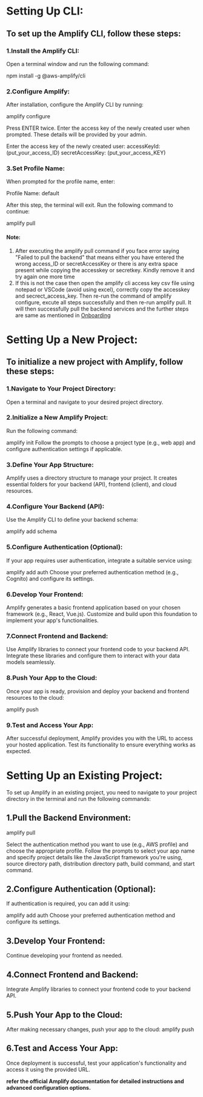 # Setting Up CLI:

## To set up the Amplify CLI, follow these steps:
### 1.Install the Amplify CLI:
Open a terminal window and run the following command:

npm install -g @aws-amplify/cli

### 2.Configure Amplify:
After installation, configure the Amplify CLI by running:

amplify configure

Press ENTER twice.
Enter the access key of the newly created user when prompted. These details will be provided by your admin.

Enter the access key of the newly created user: 
accessKeyId: (put_your_access_ID)
secretAccessKey: (put_your_access_KEY)

### 3.Set Profile Name:
When prompted for the profile name, enter:

Profile Name: default

After this step, the terminal will exit. Run the following command to continue:

amplify pull

#### Note:
1. After executing the amplify pull command if you face error saying "Failed to pull the backend" that means either you have entered the wrong access_ID or secretAccessKey or there is any extra space present while copying the accesskey or secretkey. Kindly remove it and try again one more time
2. If this is not the case then open the amplify cli access key csv file using notepad or VSCode (avoid using excel), correctly copy the accesskey and secrect_access_key. Then re-run the command of amplify configure, excute all steps successfully and then re-run amplify pull.
It will then successfully pull the backend services and the further steps are same as mentioned in [Onboarding](https://github.com/nbnw-org/docs/blob/main/onboarding/nbnwdeveloper.md) 

# Setting Up a New Project:
## To initialize a new project with Amplify, follow these steps:

### 1.Navigate to Your Project Directory:
Open a terminal and navigate to your desired project directory.

### 2.Initialize a New Amplify Project:
Run the following command:

amplify init
Follow the prompts to choose a project type (e.g., web app) and configure authentication settings if applicable.

### 3.Define Your App Structure:
Amplify uses a directory structure to manage your project. It creates essential folders for your backend (API), frontend (client), and cloud resources.

### 4.Configure Your Backend (API):
Use the Amplify CLI to define your backend schema:

amplify add schema

### 5.Configure Authentication (Optional):
If your app requires user authentication, integrate a suitable service using:

amplify add auth
Choose your preferred authentication method (e.g., Cognito) and configure its settings.

### 6.Develop Your Frontend:
Amplify generates a basic frontend application based on your chosen framework (e.g., React, Vue.js). Customize and build upon this foundation to implement your app's functionalities.

### 7.Connect Frontend and Backend:
Use Amplify libraries to connect your frontend code to your backend API. Integrate these libraries and configure them to interact with your data models seamlessly.

### 8.Push Your App to the Cloud:
Once your app is ready, provision and deploy your backend and frontend resources to the cloud:

amplify push

### 9.Test and Access Your App:
After successful deployment, Amplify provides you with the URL to access your hosted application. Test its functionality to ensure everything works as expected.

# Setting Up an Existing Project:
To set up Amplify in an existing project, you need to navigate to your project directory in the terminal and run the following commands:

## 1.Pull the Backend Environment:

amplify pull

Select the authentication method you want to use (e.g., AWS profile) and choose the appropriate profile. Follow the prompts to select your app name and specify project details like the JavaScript framework you're using, source directory path, distribution directory path, build command, and start command.

## 2.Configure Authentication (Optional):
If authentication is required, you can add it using:

amplify add auth
Choose your preferred authentication method and configure its settings.

## 3.Develop Your Frontend:
Continue developing your frontend as needed.

## 4.Connect Frontend and Backend:
Integrate Amplify libraries to connect your frontend code to your backend API.

## 5.Push Your App to the Cloud:
After making necessary changes, push your app to the cloud:
amplify push

## 6.Test and Access Your App:
Once deployment is successful, test your application's functionality and access it using the provided URL.

**refer the official Amplify documentation for detailed instructions and advanced configuration options.**
